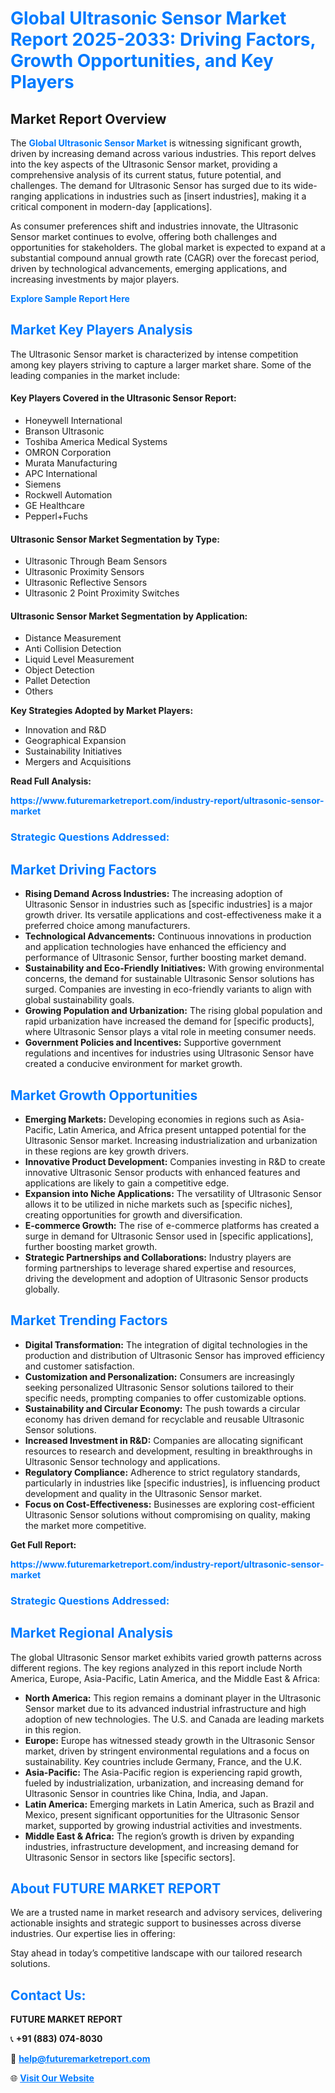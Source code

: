 <h1 style="color: #007BFF;">Global Ultrasonic Sensor Market Report 2025-2033: Driving Factors, Growth Opportunities, and Key Players</h1>

<section id="overview">
<h2>Market Report Overview</h2>
<p>The <a href="https://www.futuremarketreport.com/industry-report/ultrasonic-sensor-market" style="color: #007BFF; text-decoration: none;"><strong>Global Ultrasonic Sensor Market</strong></a> is witnessing significant growth, driven by increasing demand across various industries. This report delves into the key aspects of the Ultrasonic Sensor market, providing a comprehensive analysis of its current status, future potential, and challenges. The demand for Ultrasonic Sensor has surged due to its wide-ranging applications in industries such as [insert industries], making it a critical component in modern-day [applications].</p>
<p>As consumer preferences shift and industries innovate, the Ultrasonic Sensor market continues to evolve, offering both challenges and opportunities for stakeholders. The global market is expected to expand at a substantial compound annual growth rate (CAGR) over the forecast period, driven by technological advancements, emerging applications, and increasing investments by major players.</p>
</section>

<section id="overview">
<p><a href="https://www.futuremarketreport.com/request-sample/reportId=42031" style="color: #007BFF; text-decoration: none;"><strong>Explore Sample Report Here</strong></a></p>
</section>

<section id="key-players">
<h2 style="color: #007BFF;">Market Key Players Analysis</h2>
<p>The Ultrasonic Sensor market is characterized by intense competition among key players striving to capture a larger market share. Some of the leading companies in the market include:</p>
<h4>Key Players Covered in the Ultrasonic Sensor Report:</h4>
<ul><li>Honeywell International</li><li>Branson Ultrasonic</li><li>Toshiba America Medical Systems</li><li>OMRON Corporation</li><li>Murata Manufacturing</li><li>APC International</li><li>Siemens</li><li>Rockwell Automation</li><li>GE Healthcare</li><li>Pepperl+Fuchs</li></ul>
<h4>Ultrasonic Sensor Market Segmentation by Type:</h4>
<ul><li>Ultrasonic Through Beam Sensors</li><li>Ultrasonic Proximity Sensors</li><li>Ultrasonic Reflective Sensors</li><li>Ultrasonic 2 Point Proximity Switches</li></ul>

<h4>Ultrasonic Sensor Market Segmentation by Application:</h4>
<ul><li>Distance Measurement</li><li>Anti Collision Detection</li><li>Liquid Level Measurement</li><li>Object Detection</li><li>Pallet Detection</li><li>Others</li></ul>
<p><strong>Key Strategies Adopted by Market Players:</strong></p>
<ul>
<li>Innovation and R&D</li>
<li>Geographical Expansion</li>
<li>Sustainability Initiatives</li>
<li>Mergers and Acquisitions</li>
</ul>
</section>

<section>
<p><strong>Read Full Analysis: </strong></p><a href="https://www.futuremarketreport.com/industry-report/ultrasonic-sensor-market" style="color: #007BFF; text-decoration: none;"><strong>https://www.futuremarketreport.com/industry-report/ultrasonic-sensor-market</strong></a>
<h3 style="color: #007BFF;">Strategic Questions Addressed:</h3>
</section>

<section id="driving-factors">
<h2 style="color: #007BFF;">Market Driving Factors</h2>
<ul>
<li><strong>Rising Demand Across Industries:</strong> The increasing adoption of Ultrasonic Sensor in industries such as [specific industries] is a major growth driver. Its versatile applications and cost-effectiveness make it a preferred choice among manufacturers.</li>
<li><strong>Technological Advancements:</strong> Continuous innovations in production and application technologies have enhanced the efficiency and performance of Ultrasonic Sensor, further boosting market demand.</li>
<li><strong>Sustainability and Eco-Friendly Initiatives:</strong> With growing environmental concerns, the demand for sustainable Ultrasonic Sensor solutions has surged. Companies are investing in eco-friendly variants to align with global sustainability goals.</li>
<li><strong>Growing Population and Urbanization:</strong> The rising global population and rapid urbanization have increased the demand for [specific products], where Ultrasonic Sensor plays a vital role in meeting consumer needs.</li>
<li><strong>Government Policies and Incentives:</strong> Supportive government regulations and incentives for industries using Ultrasonic Sensor have created a conducive environment for market growth.</li>
</ul>
</section>

<section id="growth-opportunities">
<h2 style="color: #007BFF;">Market Growth Opportunities</h2>
<ul>
<li><strong>Emerging Markets:</strong> Developing economies in regions such as Asia-Pacific, Latin America, and Africa present untapped potential for the Ultrasonic Sensor market. Increasing industrialization and urbanization in these regions are key growth drivers.</li>
<li><strong>Innovative Product Development:</strong> Companies investing in R&D to create innovative Ultrasonic Sensor products with enhanced features and applications are likely to gain a competitive edge.</li>
<li><strong>Expansion into Niche Applications:</strong> The versatility of Ultrasonic Sensor allows it to be utilized in niche markets such as [specific niches], creating opportunities for growth and diversification.</li>
<li><strong>E-commerce Growth:</strong> The rise of e-commerce platforms has created a surge in demand for Ultrasonic Sensor used in [specific applications], further boosting market growth.</li>
<li><strong>Strategic Partnerships and Collaborations:</strong> Industry players are forming partnerships to leverage shared expertise and resources, driving the development and adoption of Ultrasonic Sensor products globally.</li>
</ul>
</section>

<section id="trending-factors">
<h2 style="color: #007BFF;">Market Trending Factors</h2>
<ul>
<li><strong>Digital Transformation:</strong> The integration of digital technologies in the production and distribution of Ultrasonic Sensor has improved efficiency and customer satisfaction.</li>
<li><strong>Customization and Personalization:</strong> Consumers are increasingly seeking personalized Ultrasonic Sensor solutions tailored to their specific needs, prompting companies to offer customizable options.</li>
<li><strong>Sustainability and Circular Economy:</strong> The push towards a circular economy has driven demand for recyclable and reusable Ultrasonic Sensor solutions.</li>
<li><strong>Increased Investment in R&D:</strong> Companies are allocating significant resources to research and development, resulting in breakthroughs in Ultrasonic Sensor technology and applications.</li>
<li><strong>Regulatory Compliance:</strong> Adherence to strict regulatory standards, particularly in industries like [specific industries], is influencing product development and quality in the Ultrasonic Sensor market.</li>
<li><strong>Focus on Cost-Effectiveness:</strong> Businesses are exploring cost-efficient Ultrasonic Sensor solutions without compromising on quality, making the market more competitive.</li>
</ul>
</section>

<section>
<p><strong>Get Full Report: </strong></p><a href="https://www.futuremarketreport.com/industry-report/ultrasonic-sensor-market" style="color: #007BFF; text-decoration: none;"><strong>https://www.futuremarketreport.com/industry-report/ultrasonic-sensor-market</strong></a>
<h3 style="color: #007BFF;">Strategic Questions Addressed:</h3>
</section>


<section id="regional-analysis">
<h2 style="color: #007BFF;">Market Regional Analysis</h2>
<p>The global Ultrasonic Sensor market exhibits varied growth patterns across different regions. The key regions analyzed in this report include North America, Europe, Asia-Pacific, Latin America, and the Middle East & Africa:</p>
<ul>
<li><strong>North America:</strong> This region remains a dominant player in the Ultrasonic Sensor market due to its advanced industrial infrastructure and high adoption of new technologies. The U.S. and Canada are leading markets in this region.</li>
<li><strong>Europe:</strong> Europe has witnessed steady growth in the Ultrasonic Sensor market, driven by stringent environmental regulations and a focus on sustainability. Key countries include Germany, France, and the U.K.</li>
<li><strong>Asia-Pacific:</strong> The Asia-Pacific region is experiencing rapid growth, fueled by industrialization, urbanization, and increasing demand for Ultrasonic Sensor in countries like China, India, and Japan.</li>
<li><strong>Latin America:</strong> Emerging markets in Latin America, such as Brazil and Mexico, present significant opportunities for the Ultrasonic Sensor market, supported by growing industrial activities and investments.</li>
<li><strong>Middle East & Africa:</strong> The region’s growth is driven by expanding industries, infrastructure development, and increasing demand for Ultrasonic Sensor in sectors like [specific sectors].</li>
</ul>
</section>

<footer>
<h2 style="color: #007BFF;">About FUTURE MARKET REPORT</h2>
<p>We are a trusted name in market research and advisory services, delivering actionable insights and strategic support to businesses across diverse industries. Our expertise lies in offering:</p>

<p>Stay ahead in today’s competitive landscape with our tailored research solutions.</p>

<h2 style="color: #007BFF;">Contact Us:</h2>
<p><strong>FUTURE MARKET REPORT</strong></p>
<p>📞 <strong>+91 (883) 074-8030</strong></p>
<p>📧 <strong><a href="mailto:help@futuremarketreport.com" style="color: #007BFF;">help@futuremarketreport.com</a></strong></p>
<p>🌐 <strong><a href="https://www.futuremarketreport.com/" style="color: #007BFF;">Visit Our Website</a></strong></p>
</footer>